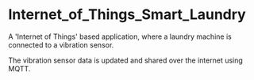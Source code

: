 Internet_of_Things_Smart_Laundry
================================

A 'Internet of Things' based application, where a laundry machine is connected to a vibration sensor.

The vibration sensor data is updated and shared over the internet using MQTT. 
